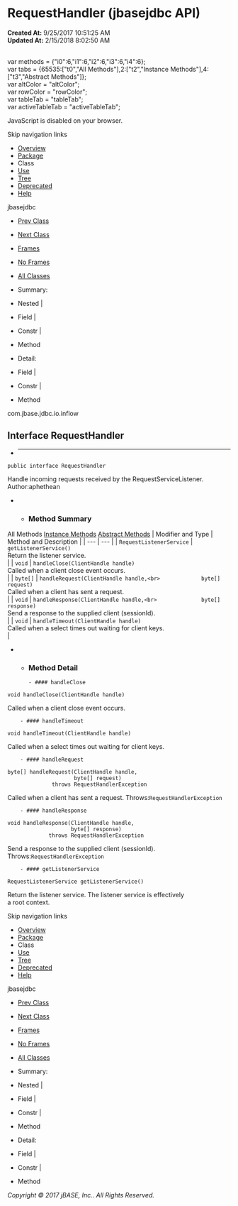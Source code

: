 # RequestHandler (jbasejdbc   API)

**Created At:** 9/25/2017 10:51:25 AM  
**Updated At:** 2/15/2018 8:02:50 AM  

<!--<br>    try {<br>        if (location.href.indexOf('is-external=true') == -1) {<br>            parent.document.title="RequestHandler (jbasejdbc   API)";<br>        }<br>    }<br>    catch(err) {<br>    }<br>//--><br>var methods = {"i0":6,"i1":6,"i2":6,"i3":6,"i4":6};<br>var tabs = {65535:["t0","All Methods"],2:["t2","Instance Methods"],4:["t3","Abstract Methods"]};<br>var altColor = "altColor";<br>var rowColor = "rowColor";<br>var tableTab = "tableTab";<br>var activeTableTab = "activeTableTab";
JavaScript is disabled on your browser.

Skip navigation links

- [Overview](../../../../../overview-summary.html)
- [Package](/39238-inflow/com_jbase_jdbc_io_inflow_package-summary)
- Class
- [Use](/39239-class-use/com_jbase_jdbc_io_inflow_class-use_RequestHandler)
- [Tree](/39238-inflow/com_jbase_jdbc_io_inflow_package-tree)
- [Deprecated](../../../../../deprecated-list.html)
- [Help](../../../../../help-doc.html)


jbasejdbc <br>

- [Prev Class](/39238-inflow/com_jbase_jdbc_io_inflow_PendingChange "class in com.jbase.jdbc.io.inflow")
- [Next Class](/39238-inflow/com_jbase_jdbc_io_inflow_RequestHandlerException "class in com.jbase.jdbc.io.inflow")


- [Frames](../../../../../index.html?com/jbase/jdbc/io/inflow//39238-inflow/com_jbase_jdbc_io_inflow_RequestHandler)
- [No Frames](/39238-inflow/com_jbase_jdbc_io_inflow_RequestHandler)


- [All Classes](../../../../../allclasses-noframe.html)


<!--<br>  allClassesLink = document.getElementById("allclasses\_navbar\_top");<br>  if(window==top) {<br>    allClassesLink.style.display = "block";<br>  }<br>  else {<br>    allClassesLink.style.display = "none";<br>  }<br>  //-->

- Summary:
- Nested |
- Field |
- Constr |
- Method


- Detail:
- Field |
- Constr |
- Method

com.jbase.jdbc.io.inflow

## Interface RequestHandler

- * * *


```
public interface RequestHandler
```

Handle incoming requests received by the RequestServiceListener.
Author:aphethean

- - ### Method Summary


All Methods [Instance Methods](javascript:show%282%29;) [Abstract Methods](javascript:show%284%29;) | Modifier and Type | Method and Description |
| --- | --- |
| `RequestListenerService` | `getListenerService()`<br>Return the listener service.<br> |
| `void` | `handleClose(ClientHandle handle)`<br>Called when a client close event occurs.<br> |
| `byte[]` | `handleRequest(ClientHandle handle,<br>             byte[] request)`<br>Called when a client has sent a request.<br> |
| `void` | `handleResponse(ClientHandle handle,<br>              byte[] response)`<br>Send a response to the supplied client (sessionId).<br> |
| `void` | `handleTimeout(ClientHandle handle)`<br>Called when a select times out waiting for client keys.<br> |

- - ### Method Detail

        - #### handleClose

```
void handleClose(ClientHandle handle)
```

Called when a client close event occurs.


        - #### handleTimeout

```
void handleTimeout(ClientHandle handle)
```

Called when a select times out waiting for client keys.


        - #### handleRequest

```
byte[] handleRequest(ClientHandle handle,
                     byte[] request)
              throws RequestHandlerException
```

Called when a client has sent a request.
Throws:`RequestHandlerException`


        - #### handleResponse

```
void handleResponse(ClientHandle handle,
                    byte[] response)
             throws RequestHandlerException
```

Send a response to the supplied client (sessionId).
Throws:`RequestHandlerException`


        - #### getListenerService

```
RequestListenerService getListenerService()
```

Return the listener service.  The listener service is effectively<br> a root context.

Skip navigation links

- [Overview](../../../../../overview-summary.html)
- [Package](/39238-inflow/com_jbase_jdbc_io_inflow_package-summary)
- Class
- [Use](/39239-class-use/com_jbase_jdbc_io_inflow_class-use_RequestHandler)
- [Tree](/39238-inflow/com_jbase_jdbc_io_inflow_package-tree)
- [Deprecated](../../../../../deprecated-list.html)
- [Help](../../../../../help-doc.html)


jbasejdbc <br>

- [Prev Class](/39238-inflow/com_jbase_jdbc_io_inflow_PendingChange "class in com.jbase.jdbc.io.inflow")
- [Next Class](/39238-inflow/com_jbase_jdbc_io_inflow_RequestHandlerException "class in com.jbase.jdbc.io.inflow")


- [Frames](../../../../../index.html?com/jbase/jdbc/io/inflow//39238-inflow/com_jbase_jdbc_io_inflow_RequestHandler)
- [No Frames](/39238-inflow/com_jbase_jdbc_io_inflow_RequestHandler)


- [All Classes](../../../../../allclasses-noframe.html)


<!--<br>  allClassesLink = document.getElementById("allclasses\_navbar\_bottom");<br>  if(window==top) {<br>    allClassesLink.style.display = "block";<br>  }<br>  else {<br>    allClassesLink.style.display = "none";<br>  }<br>  //-->

- Summary:
- Nested |
- Field |
- Constr |
- Method


- Detail:
- Field |
- Constr |
- Method

*Copyright © 2017 jBASE, Inc.. All Rights Reserved.*
